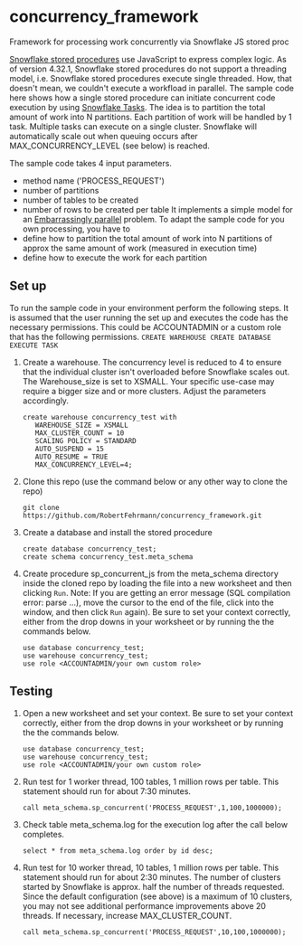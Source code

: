 # concurrency_framework
Framework for processing work concurrently via Snowflake JS stored proc 


[Snowflake stored procedures](https://docs.snowflake.com/en/sql-reference/stored-procedures-overview.html) use JavaScript to express complex logic. As of version 4.32.1, Snowflake stored procedures do not support a threading model, i.e. Snowflake stored procedures execute single threaded. How, that doesn't mean, we couldn't execute a workfload in parallel. The sample code here shows how a single stored procedure can initiate concurrent code execution by using [Snowflake Tasks](https://docs.snowflake.com/en/user-guide/tasks-intro.html). The idea is to partition the total amount of work into N partitions. Each partition of work will be handled by 1 task. Multiple tasks can execute on a single cluster. Snowflake will automatically scale out when queuing occurs after MAX_CONCURRENCY_LEVEL (see below) is reached. 

The sample code takes 4 input parameters.
* method name ('PROCESS_REQUEST') 
* number of partitions
* number of tables to be created
* number of rows to be created per table
It implements a simple model for an [Embarrassingly parallel](https://en.wikipedia.org/wiki/Embarrassingly_parallel) problem. To adapt the sample code for you own processing, you have to 
* define how to partition the total amount of work into N partitions of approx the same amount of work (measured in execution time)
* define how to execute the work for each partition

## Set up
To run the sample code in your environment perform the following steps. It is assumed that the user running the set up and executes the code has the necessary permissions. This could be ACCOUNTADMIN or a custom role that has the following permissions.
    ```
    CREATE WAREHOUSE
    CREATE DATABASE
    EXECUTE TASK
    ```
1. Create a warehouse. The concurrency level is reduced to 4 to ensure that the individual cluster isn't overloaded before Snowflake scales out. The Warehouse_size is set to XSMALL. Your specific use-case may require a bigger size and or more clusters. Adjust the parameters accordingly. 
    ```
    create warehouse concurrency_test with
       WAREHOUSE_SIZE = XSMALL
       MAX_CLUSTER_COUNT = 10
       SCALING POLICY = STANDARD
       AUTO_SUSPEND = 15
       AUTO_RESUME = TRUE
       MAX_CONCURRENCY_LEVEL=4;
    ```
1. Clone this repo (use the command below or any other way to clone the repo)
    ```
    git clone https://github.com/RobertFehrmann/concurrency_framework.git
    ```
1. Create a database and install the stored procedure 
    ```
    create database concurrency_test;
    create schema concurrency_test.meta_schema
    ```
1. Create procedure sp_concurrent_js from the meta_schema directory inside the cloned repo by loading the file into a new worksheet and then clicking `Run`. Note: If you are getting an error message (SQL compilation error: parse ...), move the cursor to the end of the file, click into the window, and then click `Run` again). Be sure to set your context correctly, either from the drop downs in your worksheet or by running the the commands below.
    ```
    use database concurrency_test;
    use warehouse concurrency_test;
    use role <ACCOUNTADMIN/your own custom role>
    ```

## Testing
1. Open a new worksheet and set your context. Be sure to set your context correctly, either from the drop downs in your worksheet or by running the the commands below.
    ```
    use database concurrency_test;
    use warehouse concurrency_test;
    use role <ACCOUNTADMIN/your own custom role>
    ```
1. Run test for 1 worker thread, 100 tables, 1 million rows per table. This statement should run for about 7:30 minutes.
    ```
    call meta_schema.sp_concurrent('PROCESS_REQUEST',1,100,1000000);
    ```
1. Check table meta_schema.log for the execution log after the call below completes. 
    ```
    select * from meta_schema.log order by id desc;
    ```
1. Run test for 10 worker thread, 10 tables, 1 million rows per table. This statement should run for about 2:30 minutes. The number of clusters started by Snowflake is approx. half the number of threads requested. Since the default configuration (see above) is a maximum of 10 clusters, you may not see additional performance improvements above 20 threads. If necessary, increase MAX_CLUSTER_COUNT.
    ```
    call meta_schema.sp_concurrent('PROCESS_REQUEST',10,100,1000000);
    ```
